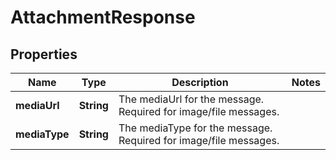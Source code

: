 
# AttachmentResponse

## Properties
Name | Type | Description | Notes
------------ | ------------- | ------------- | -------------
**mediaUrl** | **String** | The mediaUrl for the message. Required for image/file messages.  | 
**mediaType** | **String** | The mediaType for the message. Required for image/file messages.  | 



